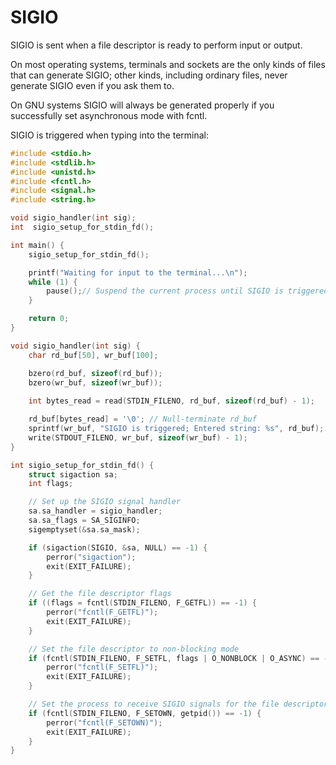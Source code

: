 # SIGIO
SIGIO is sent when a file descriptor is ready to perform input or output.

On most operating systems, terminals and sockets are the only kinds of files that can generate SIGIO; other kinds, including ordinary files, never generate SIGIO even if you ask them to.

On GNU systems SIGIO will always be generated properly if you successfully set asynchronous mode with fcntl.

SIGIO is triggered when typing into the terminal:
```c
#include <stdio.h>
#include <stdlib.h>
#include <unistd.h>
#include <fcntl.h>
#include <signal.h>
#include <string.h>

void sigio_handler(int sig);
int  sigio_setup_for_stdin_fd();

int main() {
    sigio_setup_for_stdin_fd();

    printf("Waiting for input to the terminal...\n");
    while (1) {
        pause();// Suspend the current process until SIGIO is triggered by typing to STDIN_FILENO
    }

    return 0;
}

void sigio_handler(int sig) {
    char rd_buf[50], wr_buf[100];

    bzero(rd_buf, sizeof(rd_buf));
    bzero(wr_buf, sizeof(wr_buf));
    
    int bytes_read = read(STDIN_FILENO, rd_buf, sizeof(rd_buf) - 1);

    rd_buf[bytes_read] = '\0'; // Null-terminate rd_buf
    sprintf(wr_buf, "SIGIO is triggered; Entered string: %s", rd_buf);
    write(STDOUT_FILENO, wr_buf, sizeof(wr_buf) - 1);
}

int sigio_setup_for_stdin_fd() {
    struct sigaction sa;
    int flags;

    // Set up the SIGIO signal handler
    sa.sa_handler = sigio_handler;
    sa.sa_flags = SA_SIGINFO;
    sigemptyset(&sa.sa_mask);

    if (sigaction(SIGIO, &sa, NULL) == -1) {
        perror("sigaction");
        exit(EXIT_FAILURE);
    }

    // Get the file descriptor flags
    if ((flags = fcntl(STDIN_FILENO, F_GETFL)) == -1) {
        perror("fcntl(F_GETFL)");
        exit(EXIT_FAILURE);
    }

    // Set the file descriptor to non-blocking mode
    if (fcntl(STDIN_FILENO, F_SETFL, flags | O_NONBLOCK | O_ASYNC) == -1) {
        perror("fcntl(F_SETFL)");
        exit(EXIT_FAILURE);
    }

    // Set the process to receive SIGIO signals for the file descriptor
    if (fcntl(STDIN_FILENO, F_SETOWN, getpid()) == -1) {
        perror("fcntl(F_SETOWN)");
        exit(EXIT_FAILURE);
    }
}
```
